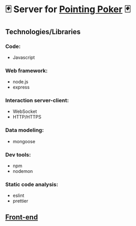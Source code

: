 # :black_joker: Server for [Pointing Poker](https://powerful-thicket-63015.herokuapp.com/) :black_joker:

## Technologies/Libraries

### Code:
* Javascript

### Web framework:
* node.js
* express

### Interaction server-client:
* WebSocket
* HTTP/HTTPS

### Data modeling:
* mongoose

### Dev tools:
* npm
* nodemon

### Static code analysis:
* eslint
* prettier

## [Front-end](https://github.com/lexomut/Pointing-Poker)
